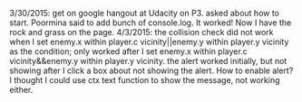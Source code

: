3/30/2015: get on google hangout at Udacity on P3. asked about how to start. Poormina said to add bunch of console.log. It worked! Now I have the rock and grass on the page.
4/3/2015: the collision check did not work when I set enemy.x within player.c vicinity||enemy.y within player.y vicinity as the condition; only worked after I set enemy.x within player.c vicinity&&enemy.y within player.y vicinity. the alert worked initially, but not showing after I click a box about not showing the alert. How to enable alert? I thought I could use ctx text function to show the message, not working either.